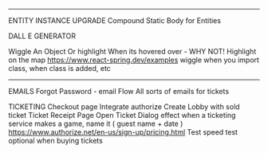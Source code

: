 
---

ENTITY INSTANCE UPGRADE
  Compound Static Body for Entities

DALL E GENERATOR

Wiggle An Object Or highlight When its hovered over - WHY NOT!
Highlight on the map
https://www.react-spring.dev/examples wiggle when you import class, when class is added, etc

---

EMAILS
  Forgot Password - email Flow
  All sorts of emails for tickets

TICKETING
  Checkout page
    Integrate authorize
    Create Lobby with sold ticket
  Ticket Receipt Page
  Open Ticket Dialog effect
  when a ticketing service makes a game, name it ( guest name + date )
  https://www.authorize.net/en-us/sign-up/pricing.html
  Test speed test optional when buying tickets 